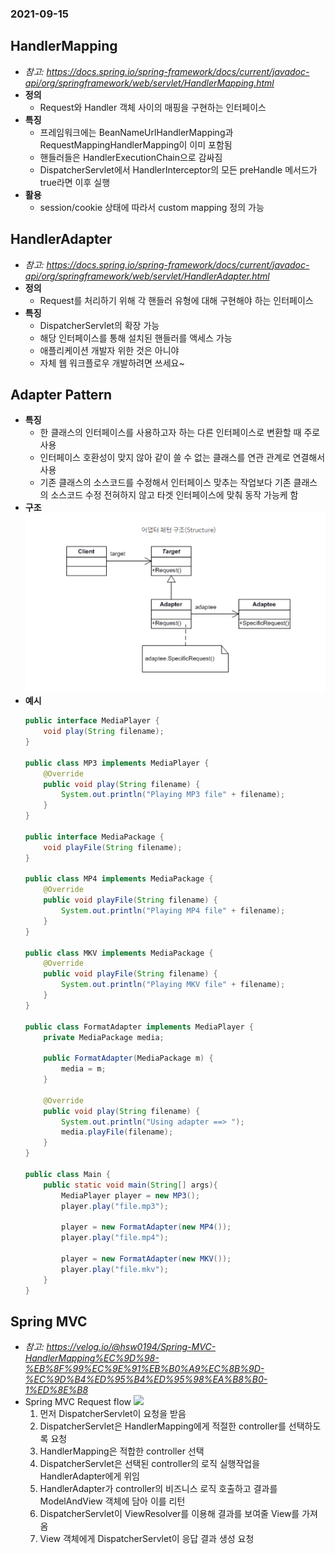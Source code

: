 ### 2021-09-15

## HandlerMapping
- *참고: https://docs.spring.io/spring-framework/docs/current/javadoc-api/org/springframework/web/servlet/HandlerMapping.html*
- **정의**
    - Request와 Handler 객체 사이의 매핑을 구현하는 인터페이스
- **특징**
    - 프레임워크에는 BeanNameUrlHandlerMapping과 RequestMappingHandlerMapping이 이미 포함됨
    - 핸들러들은 HandlerExecutionChain으로 감싸짐
    - DispatcherServlet에서 HandlerInterceptor의 모든 preHandle 메서드가 true라면 이후 실행
- **활용**
    - session/cookie 상태에 따라서 custom mapping 정의 가능

## HandlerAdapter
- *참고: https://docs.spring.io/spring-framework/docs/current/javadoc-api/org/springframework/web/servlet/HandlerAdapter.html*
- **정의**
    - Request를 처리하기 위해 각 핸들러 유형에 대해 구현해야 하는 인터페이스
- **특징**
    - DispatcherServlet의 확장 가능
    - 해당 인터페이스를 통해 설치된 핸들러를 액세스 가능
    - 애플리케이션 개발자 위한 것은 아니야
    - 자체 웹 워크플로우 개발하려면 쓰세요~

## Adapter Pattern
- **특징**
    - 한 클래스의 인터페이스를 사용하고자 하는 다른 인터페이스로 변환할 때 주로 사용
    - 인터페이스 호환성이 맞지 않아 같이 쓸 수 없는 클래스를 연관 관계로 연결해서 사용
    - 기존 클래스의 소스코드를 수정해서 인터페이스 맞추는 작업보다 기존 클래스의 소스코드 수정 전혀하지 않고 타겟 인터페이스에 맞춰 동작 가능케 함
- **구조**
    ![](../image/2021-09-15-어댑터-패턴.PNG)
- **예시**
    ```java
    public interface MediaPlayer {
        void play(String filename);
    }
    
    public class MP3 implements MediaPlayer {
        @Override
        public void play(String filename) { 
            System.out.println("Playing MP3 file" + filename);
        }   
    }
    
    public interface MediaPackage { 
        void playFile(String filename); 
    }
    
    public class MP4 implements MediaPackage {
        @Override
        public void playFile(String filename) { 
            System.out.println("Playing MP4 file" + filename);
        }   
    }
    
    public class MKV implements MediaPackage {
        @Override
        public void playFile(String filename) { 
            System.out.println("Playing MKV file" + filename);
        }   
    }
    
    public class FormatAdapter implements MediaPlayer {
        private MediaPackage media;
    
        public FormatAdapter(MediaPackage m) {
            media = m;
        }
    
        @Override
        public void play(String filename) {
            System.out.println("Using adapter ==> ");
            media.playFile(filename);
        }
    }
    
    public class Main {
        public static void main(String[] args){
            MediaPlayer player = new MP3();
            player.play("file.mp3");
        
            player = new FormatAdapter(new MP4());
            player.play("file.mp4");
    
            player = new FormatAdapter(new MKV());
            player.play("file.mkv");
        }
    }
    ```

## Spring MVC
- *참고: https://velog.io/@hsw0194/Spring-MVC-HandlerMapping%EC%9D%98-%EB%8F%99%EC%9E%91%EB%B0%A9%EC%8B%9D-%EC%9D%B4%ED%95%B4%ED%95%98%EA%B8%B0-1%ED%8E%B8*
- Spring MVC Request flow
    ![](https://media.vlpt.us/images/hsw0194/post/8e1df081-c5d5-4c7c-8a33-699b3d6f6e9e/image.png)
    1. 먼저 DispatcherServlet이 요청을 받음
    2. DispatcherServlet은 HandlerMapping에게 적절한 controller를 선택하도록 요청
    3. HandlerMapping은 적합한 controller 선택
    4. DispatcherServlet은 선택된 controller의 로직 실행작업을 HandlerAdapter에게 위임
    5. HandlerAdapter가 controller의 비즈니스 로직 호출하고 결과를 ModelAndView 객체에 담아 이를 리턴
    6. DispatcherServlet이 ViewResolver를 이용해 결과를 보여줄 View를 가져옴
    7. View 객체에게 DispatcherServlet이 응답 결과 생성 요청